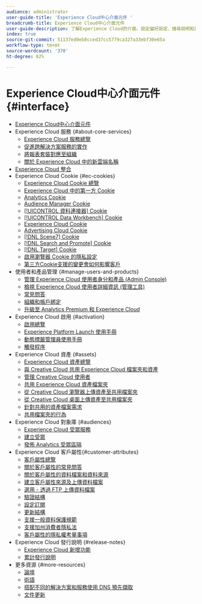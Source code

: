 ```yaml
---
audience: administrator
user-guide-title: 'Experience Cloud中心介面元件 '
breadcrumb-title: Experience Cloud中心介面元件
user-guide-description: 了解Experience Cloud的介面、設定偏好設定、搜尋說明和業務物件。 取得使用者和產品管理、客戶屬性、對象庫、Cookie和Experience Cloud資產的相關說明。
index: true
source-git-commit: 51137ed0eb8cced37cc5779ca327a33ebf30e65a
workflow-type: tm+mt
source-wordcount: '370'
ht-degree: 82%

---
```



# Experience Cloud中心介面元件 {#interface}

+ [Experience Cloud中心介面元件](experience-cloud.md)
+ Experience Cloud 服務 {#about-core-services}
   + [Experience Cloud 服務總覽](core-services-landing.md)
   + [促進跨解決方案服務的實作](core-services/core-services.md)
   + [將報表套裝對應至組織](core-services/report-suite-mapping.md)
   + [關於 Experience Cloud 中的新雲端名稱](solutions-core-services.md)
+ [Experience Cloud 整合](marketing-cloud-integrations.md)
+ Experience Cloud Cookie {#ec-cookies}
   + [Experience Cloud Cookie 總覽](cookies/cookies-privacy.md)
   + [Experience Cloud 中的第一方 Cookie](cookies/cookies-first-party.md)
   + [Analytics Cookie](cookies/cookies-analytics.md)
   + [Audience Manager Cookie](cookies/cookies-am.md)
   + [[!UICONTROL 資料連接器] Cookie](cookies/cookies-dc.md)
   + [[!UICONTROL Data Workbench] Cookie](cookies/cookies-insight.md)
   + [Experience Cloud Cookie](cookies/cookies-mc.md)
   + [Advertising Cloud Cookie](cookies/cookies-advertising-cloud.md)
   + [[!DNL Scene7] Cookie](cookies/cookies-s7.md)
   + [[!DNL Search and Promote] Cookie](cookies/cookies-snp.md)
   + [[!DNL Target] Cookie](cookies/cookies-target.md)
   + [啟用瀏覽器 Cookie 的隱私設定](cookies/browser-cookie-settings.md)
   + [第三方Cookie支援的變更會如何影響客戶](cookies/cookies-thirdparty.md)
+ 使用者和產品管理 {#manage-users-and-products}
   + [管理 Experience Cloud 使用者身分和產品 (Admin Console)](admin-getting-started/admin-getting-started.md)
   + [檢視 Experience Cloud 使用者詳細資訊 (管理工具)](admin-getting-started/admin-tool-experience-cloud.md)
   + [常見問答](admin-getting-started/faq.md)
   + [組織和帳戶綁定](admin-getting-started/organizations.md)
   + [升級至 Analytics Premium 和 Experience Cloud](admin-getting-started/upgrade-to-analytics-premium.md)
+ Experience Cloud 啟用 {#activation}
   + [啟用總覽](activation/activation.md)
   + [Experience Platform Launch 使用手冊](https://experienceleague.adobe.com/docs/launch/using/overview.html?lang=zh-Hant)
   + [動態標籤管理員使用手冊](https://experienceleague.adobe.com/docs/dtm/using/dtm-home.html?lang=zh-Hant)
   + [觸發程序](activation/triggers.md)
+ Experience Cloud 資產 {#assets}
   + [Experience Cloud 資產總覽](experience-cloud-assets/experience-cloud-assets.md)
   + [與 Creative Cloud 共用 Experience Cloud 檔案夾和資產](experience-cloud-assets/creative-cloud.md)
   + [管理 Creative Cloud 使用者](experience-cloud-assets/t-admin-add-cc-user.md)
   + [共用 Experience Cloud 資產檔案夾](experience-cloud-assets/t-share-creative-cloud.md)
   + [從 Creative Cloud 瀏覽器上傳資產至共用檔案夾](experience-cloud-assets/t-upload-asset-cc.md)
   + [從 Creative Cloud 桌面上傳資產至共用檔案夾](experience-cloud-assets/t-cc-asset-upload-thor.md)
   + [針對共用的資產檔案需求](experience-cloud-assets/assets-file-reqs.md)
   + [共用檔案夾的行為](experience-cloud-assets/asset-behavior.md)
+ Experience Cloud 對象庫 {#audiences}
   + [Experience Cloud 受眾服務](audience-library/audience-library.md)
   + [建立受眾](audience-library/t-audience-create.md)
   + [發佈 Analytics 受眾區隔](audience-library/t-publish-audience-segment.md)
+ Experience Cloud 客戶屬性{#customer-attributes}
   + [客戶屬性總覽](attributes/attributes.md)
   + [關於客戶屬性的常見問答](attributes/faq-crs.md)
   + [關於客戶屬性的資料檔案和資料來源](attributes/crs-data-file.md)
   + [建立客戶屬性來源及上傳資料檔案](attributes/t-crs-usecase.md)
   + [選用 - 透過 FTP 上傳資料檔案](attributes/t-upload-attributes-ftp.md)
   + [驗證結構](attributes/validate-schema.md)
   + [設定訂閱](attributes/subscription.md)
   + [更新結構](attributes/t-update-schema.md)
   + [支援一般資料保護規範](attributes/gdpr.md)
   + [支援加州消費者隱私法](attributes/ccpa.md)
   + [客戶屬性的隱私權考量事項](attributes/privacy-mac.md)
+ Experience Cloud 發行說明 {#release-notes}
   + [Experience Cloud 新增功能](https://experienceleague.adobe.com/docs/release-notes/experience-cloud/current.html?lang=en)
   + [累計發行說明](marketing-cloud-interface/release-notes.md)
+ 更多資源 {#more-resources}
   + [論壇](https://experienceleaguecommunities.adobe.com/)
   + [術語](terms.md)
   + [搭配不同的解決方案和服務使用 DNS 預先擷取](dns-prefetch.md)
   + [文件更新](doc-updates.md)
